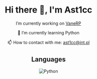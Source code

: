 <div align="center">
  <h1>Hi there 👋, I'm Ast1cc</h1>

  <p>I’m currently working on <a href="https://discord.gg/vanerpu">VaneRP</a></p>

  <p>🌱 I’m currently learning Python</p>

  <p>📫 How to contact with me: <a href="mailto:ast1cc@int.pl">ast1cc@int.pl</a></p>

  <h2>Languages</h2>

  <p>
    <img src="https://img.shields.io/badge/-Python-000?&logo=Python" alt="Python" />
  </p>

</div>
